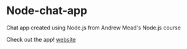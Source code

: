 # Node-chat-app

Chat app created using Node.js
from Andrew Mead's Node.js course

Check out the app!
[website](https://koyanagi-node-chat-app.herokuapp.com/)
